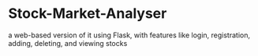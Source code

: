 # Stock-Market-Analyser
 a web-based version of it using Flask, with features like login, registration, adding, deleting, and viewing stocks
